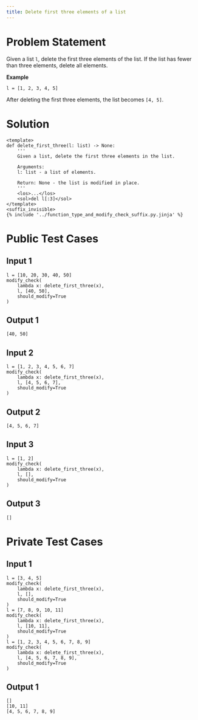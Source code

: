 ```yaml
---
title: Delete first three elements of a list
---
```


# Problem Statement

Given a list `l`, delete the first three elements of the list. If the list has fewer than three elements, delete all elements.

**Example**
```
l = [1, 2, 3, 4, 5]
```
After deleting the first three elements, the list becomes `[4, 5]`.

# Solution

```py3 test.py -r 'python test.py'
<template>
def delete_first_three(l: list) -> None:
    '''
    Given a list, delete the first three elements in the list.

    Arguments:
    l: list - a list of elements.

    Return: None - the list is modified in place.
    '''
    <los>...</los>
    <sol>del l[:3]</sol>
</template>
<suffix_invisible>
{% include '../function_type_and_modify_check_suffix.py.jinja' %}
```

# Public Test Cases

## Input 1

```
l = [10, 20, 30, 40, 50]
modify_check(
    lambda x: delete_first_three(x),
    l, [40, 50],
    should_modify=True
)
```

## Output 1

```
[40, 50]
```

## Input 2

```
l = [1, 2, 3, 4, 5, 6, 7]
modify_check(
    lambda x: delete_first_three(x),
    l, [4, 5, 6, 7],
    should_modify=True
)
```

## Output 2

```
[4, 5, 6, 7]
```

## Input 3

```
l = [1, 2]
modify_check(
    lambda x: delete_first_three(x),
    l, [],
    should_modify=True
)
```

## Output 3

```
[]
```

# Private Test Cases

## Input 1

```
l = [3, 4, 5]
modify_check(
    lambda x: delete_first_three(x),
    l, [],
    should_modify=True
)
l = [7, 8, 9, 10, 11]
modify_check(
    lambda x: delete_first_three(x),
    l, [10, 11],
    should_modify=True
)
l = [1, 2, 3, 4, 5, 6, 7, 8, 9]
modify_check(
    lambda x: delete_first_three(x),
    l, [4, 5, 6, 7, 8, 9],
    should_modify=True
)
```

## Output 1

```
[]
[10, 11]
[4, 5, 6, 7, 8, 9]
```
